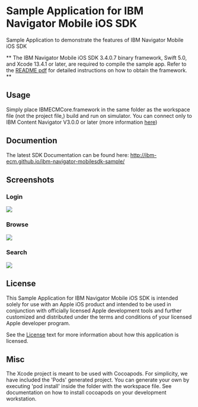 # Sample Application for IBM Navigator Mobile iOS SDK

Sample Application to demonstrate the features of IBM Navigator Mobile iOS SDK

** The IBM Navigator Mobile iOS SDK 3.4.0.7 binary framework, Swift 5.0, and Xcode 13.4.1 or later, are required to compile the sample app. Refer to the [README pdf](/IBMNavigatorMobileiOSSDK_Readme.pdf) for detailed instructions on how to obtain the framework. ** 

## Usage

Simply place IBMECMCore.framework in the same folder as the workspace file (not the project file,) build and run on simulator. You can connect only to IBM Content Navigator V3.0.0 or later (more information [here](https://www.ibm.com/us-en/marketplace/content-navigator))

## Documention
The latest SDK Documentation can be found here: http://ibm-ecm.github.io/ibm-navigator-mobilesdk-sample/ 

## Screenshots

### Login
![](https://raw.githubusercontent.com/kosta-tachtevrenidis/ibm-navigator-mobilesdk-sample/master/screenshots/login.png)

### Browse
![](https://raw.githubusercontent.com/kosta-tachtevrenidis/ibm-navigator-mobilesdk-sample/master/screenshots/browse.png)

### Search
![](https://raw.githubusercontent.com/kosta-tachtevrenidis/ibm-navigator-mobilesdk-sample/master/screenshots/search.png)

## License

This Sample Application for IBM Navigator Mobile iOS SDK is intended solely for use with an Apple iOS product and intended to be used in conjunction with officially licensed Apple development tools and further customized and distributed under the terms and conditions of your licensed Apple developer program.

See the [License](/Ready%20Apps%20open%20source%20license.pdf) text for more information about how this application is licensed.

## Misc

The Xcode project is meant to be used with Cocoapods. For simplicity, we have included the 'Pods' generated project. You can generate your own by executing 'pod install' inside the folder with the workspace file. See documentation on how to install cocoapods on your development workstation.
